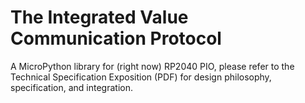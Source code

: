 # The Integrated Value Communication Protocol
A MicroPython library for (right now) RP2040 PIO, please refer to the Technical Specification Exposition (PDF) for design philosophy, specification, and integration.

